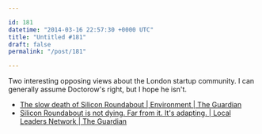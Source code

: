```yaml
---

id: 181
datetime: "2014-03-16 22:57:30 +0000 UTC"
title: "Untitled #181"
draft: false
permalink: "/post/181"

---
```


Two interesting opposing views about the London startup community. I can generally assume Doctorow's right, but I hope he isn't. 

 
 * [The slow death of Silicon Roundabout | Environment | The Guardian](http://www.theguardian.com/cities/2014/mar/10/slow-death-of-silicon-roundabout)
 * [Silicon Roundabout is not dying. Far from it. It's adapting. | Local Leaders Network | The Guardian](http://www.theguardian.com/local-government-network/2014/mar/14/silicon-roundabout-hackney-council-tech-clusters?CMP=twt_gu)


